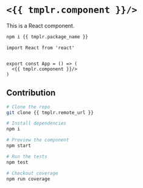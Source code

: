 # `<{{ tmplr.component }}/>`

This is a React component.

```bash
npm i {{ tmplr.package_name }}
```
```tsx
import React from 'react'


export const App = () => (
  <{{ tmplr.component }}/>
)
```

## Contribution

```bash
# Clone the repo
git clone {{ tmplr.remote_url }}

# Install dependencies
npm i
```
```bash
# Preview the component
npm start
```
```bash
# Run the tests
npm test
```
```bash
# Checkout coverage
npm run coverage
```